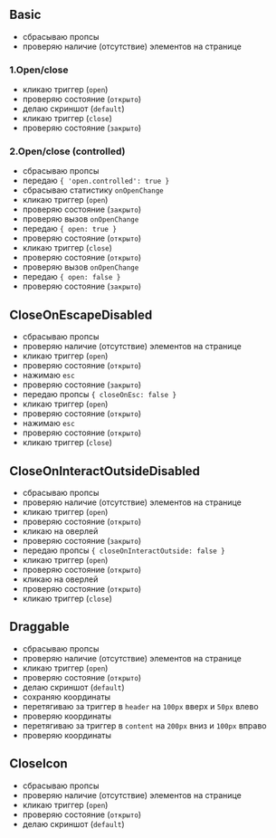 ## Basic

- сбрасываю пропсы
- проверяю наличие (отсутствие) элементов на странице

### 1.Open/close

- кликаю триггер (`open`)
- проверяю состояние (`открыто`)
- делаю скриншот (`default`)
- кликаю триггер (`close`)
- проверяю состояние (`закрыто`)

### 2.Open/close (controlled)

- сбрасываю пропсы
- передаю `{ 'open.controlled': true }`
- сбрасываю статистику `onOpenChange`
- кликаю триггер (`open`)
- проверяю состояние (`закрыто`)
- проверяю вызов `onOpenChange`
- передаю `{ open: true }`
- проверяю состояние (`открыто`)
- кликаю триггер (`close`)
- проверяю состояние (`открыто`)
- проверяю вызов `onOpenChange`
- передаю `{ open: false }`
- проверяю состояние (`закрыто`)


## CloseOnEscapeDisabled

- сбрасываю пропсы
- проверяю наличие (отсутствие) элементов на странице
- кликаю триггер (`open`)
- проверяю состояние (`открыто`)
- нажимаю `esc`
- проверяю состояние (`закрыто`)
- передаю пропсы `{ closeOnEsc: false }`
- кликаю триггер (`open`)
- проверяю состояние (`открыто`)
- нажимаю `esc`
- проверяю состояние (`открыто`)
- кликаю триггер (`close`)

## CloseOnInteractOutsideDisabled

- сбрасываю пропсы
- проверяю наличие (отсутствие) элементов на странице
- кликаю триггер (`open`)
- проверяю состояние (`открыто`)
- кликаю на оверлей
- проверяю состояние (`закрыто`)
- передаю пропсы `{ closeOnInteractOutside: false }`
- кликаю триггер (`open`)
- проверяю состояние (`открыто`)
- кликаю на оверлей
- проверяю состояние (`открыто`)
- кликаю триггер (`close`)

## Draggable

- сбрасываю пропсы
- проверяю наличие (отсутствие) элементов на странице
- кликаю триггер (`open`)
- проверяю состояние (`открыто`)
- делаю скриншот (`default`)
- сохраняю координаты
- перетягиваю за триггер в `header` на `100px` вверх и `50px` влево
- проверяю координаты
- перетягиваю за триггер в `content` на `200px` вниз и `100px` вправо
- проверяю координаты

## CloseIcon

- сбрасываю пропсы
- проверяю наличие (отсутствие) элементов на странице
- кликаю триггер (`open`)
- проверяю состояние (`открыто`)
- делаю скриншот (`default`)